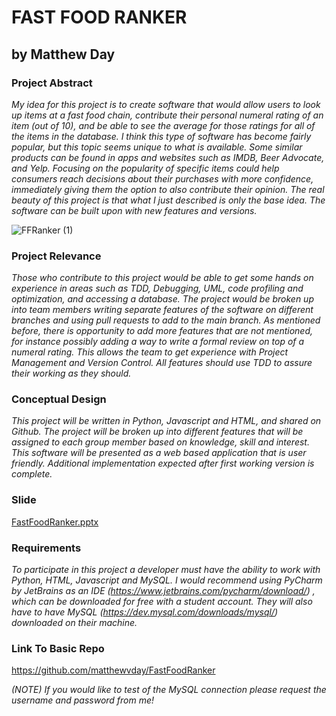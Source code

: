 # FAST FOOD RANKER
## by Matthew Day

### Project Abstract
_My idea for this project is to create software that would allow users to look up items 
at a fast food chain, contribute their personal numeral rating of an item (out of 10), and be able to see the 
average for those ratings for all of the items in the database. I think this type of software
has become fairly popular, but this topic seems unique to what is available. Some similar products
can be found in apps and websites such as IMDB, Beer Advocate, and Yelp. Focusing on the popularity
of specific items could help consumers reach decisions about their purchases with more confidence,
immediately giving them the option to also contribute their opinion. The real beauty of this project
is that what I just described is only the base idea. The software can be built upon with new features
and versions._ 

![FFRanker (1)](https://user-images.githubusercontent.com/59927653/94625535-effadb00-0286-11eb-8471-dcc98d82005a.png)

### Project Relevance
_Those who contribute to this project would be able to get some hands on experience in areas
such as TDD, Debugging, UML, code profiling and optimization, and accessing a database. The project would
be broken up into team members writing separate features of the software on different branches
and using pull requests to add to the main branch. As mentioned before, there is opportunity to
add more features that are not mentioned, for instance possibly adding a way to write a formal
review on top of a numeral rating. This allows the team to get experience with Project Management
and Version Control. All features should use TDD to assure their working as they should._

### Conceptual Design
_This project will be written in Python, Javascript and HTML, and shared on Github. The project will be broken up into different features that will be assigned to each group member based on knowledge, skill and interest. This software will be presented as a web based application that is user friendly. Additional implementation expected after first working version is complete._

### Slide
[FastFoodRanker.pptx](https://github.com/3296Fall2020/project-voting-and-feedback-section-01-m-w-11am/files/5302340/FastFoodRanker.pptx)

### Requirements
_To participate in this project a developer must have the ability to work with Python, HTML, Javascript and MySQL. I would recommend using PyCharm by JetBrains as an IDE (https://www.jetbrains.com/pycharm/download/) , which can be downloaded for free with a student account. They will also have to have MySQL (https://dev.mysql.com/downloads/mysql/) downloaded on their machine._

### Link To Basic Repo
https://github.com/matthewvday/FastFoodRanker

_(NOTE) If you would like to test of the MySQL connection please request the username and password from me!_

